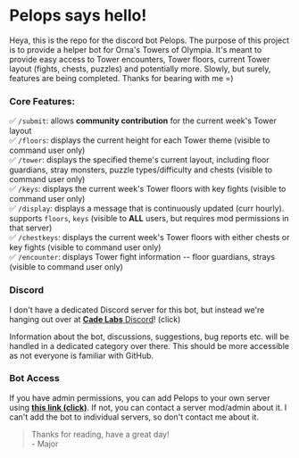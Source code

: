 # Pelops says hello!

Heya, this is the repo for the discord bot Pelops. The purpose of this project is to provide a helper bot for Orna's Towers of Olympia. It's meant to provide easy access to Tower encounters, Tower floors, current Tower layout (fights, chests, puzzles) and potentially more. Slowly, but surely, features are being completed. Thanks for bearing with me =)

### Core Features:

✅ `/submit`: allows **community contribution** for the current week's Tower layout<br>
✅ `/floors`: displays the current height for each Tower theme (visible to command user only)<br>
✅ `/tower`: displays the specified theme's current layout, including floor guardians, stray monsters, puzzle types/difficulty and chests (visible to command user only)<br>
✅ `/keys`: displays the current week's Tower floors with key fights (visible to command user only)<br>
✅ `/display`: displays a message that is continuously updated (curr hourly). supports `floors`, `keys` (visible to **ALL** users, but requires mod permissions in that server)<br>
✅ `/chestkeys`: displays the current week's Tower floors with either chests or key fights (visible to command user only)<br>
✅ `/encounter`: displays Tower fight information -- floor guardians, strays (visible to command user only)<br>

### Discord

I don't have a dedicated Discord server for this bot, but instead we're hanging out over at [**Cade Labs** Discord](https://discord.gg/qsWtkwj6Yg)! (click)

Information about the bot, discussions, suggestions, bug reports etc. will be handled in a dedicated category over there. This should be more accessible as not everyone is familiar with GitHub.

### Bot Access

If you have admin permissions, you can add Pelops to your own server using **[this link (click)](https://discord.com/api/oauth2/authorize?client_id=1082499786067935232&permissions=414464658496&scope=applications.commands%20bot)**. If not, you can contact a server mod/admin about it. I can't add the bot to individual servers, so don't contact me about it.

> Thanks for reading, have a great day!<br>- Major
